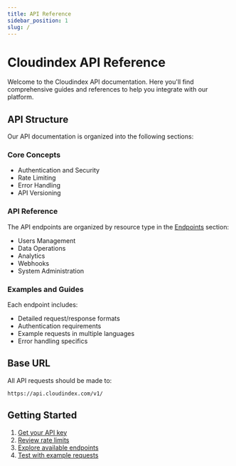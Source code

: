 ```yaml
---
title: API Reference
sidebar_position: 1
slug: /
---
```


# Cloudindex API Reference

Welcome to the Cloudindex API documentation. Here you'll find comprehensive guides and references to help you integrate with our platform.

## API Structure

Our API documentation is organized into the following sections:

### Core Concepts
- Authentication and Security
- Rate Limiting
- Error Handling
- API Versioning

### API Reference
The API endpoints are organized by resource type in the [Endpoints](/api/endpoints) section:

- Users Management
- Data Operations
- Analytics
- Webhooks
- System Administration

### Examples and Guides
Each endpoint includes:
- Detailed request/response formats
- Authentication requirements
- Example requests in multiple languages
- Error handling specifics

## Base URL

All API requests should be made to:
```
https://api.cloudindex.com/v1/
```

## Getting Started

1. [Get your API key](/api/authentication)
2. [Review rate limits](/api/rate-limits)
3. [Explore available endpoints](/api/endpoints)
4. [Test with example requests](/api/endpoints/users/create-user)
